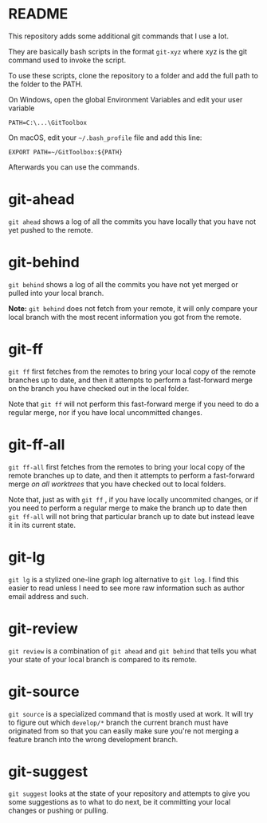 # README

This repository adds some additional git commands that I use a lot.

They are basically bash scripts in the format `git-xyz` where xyz is the git
command used to invoke the script.

To use these scripts, clone the repository to a folder and add the full path
to the folder to the PATH.

On Windows, open the global Environment Variables and edit your user variable

    PATH=C:\...\GitToolbox

On macOS, edit your `~/.bash_profile` file and add this line:

    EXPORT PATH=~/GitToolbox:${PATH}

Afterwards you can use the commands.

# git-ahead

`git ahead` shows a log of all the commits you have locally that you have not yet
pushed to the remote.

# git-behind

`git behind` shows a log of all the commits you have not yet merged or pulled into
your local branch.

**Note:** `git behind` does not fetch from your remote, it will only compare your local
branch with the most recent information you got from the remote.

# git-ff

`git ff` first fetches from the remotes to bring your local copy of the remote branches
up to date, and then it attempts to perform a fast-forward merge on the branch
you have checked out in the local folder.

Note that `git ff` will not perform this fast-forward merge if you need to do a regular
merge, nor if you have local uncommitted changes.

# git-ff-all

`git ff-all` first fetches from the remotes to bring your local copy of the remote branches
up to date, and then it attempts to perform a fast-forward merge *on all worktrees* that
you have checked out to local folders.

Note that, just as with `git ff` , if you have locally uncommited changes, or if you need
to perform a regular merge to make the branch up to date then `git ff-all` will not
bring that particular branch up to date but instead leave it in its current state.

# git-lg

`git lg` is a stylized one-line graph log alternative to `git log`. I find this easier
to read unless I need to see more raw information such as author email address and such.

# git-review

`git review` is a combination of `git ahead` and `git behind` that tells you what your
state of your local branch is compared to its remote.

# git-source

`git source` is a specialized command that is mostly used at work. It will try to figure
out which `develop/*` branch the current branch must have originated from so that you can
easily make sure you're not merging a feature branch into the wrong development branch.

# git-suggest

`git suggest` looks at the state of your repository and attempts to give you some suggestions
as to what to do next, be it committing your local changes or pushing or pulling.